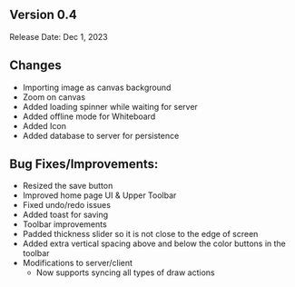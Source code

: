 ## **Version 0.4**

Release Date: Dec 1, 2023

## Changes

- Importing image as canvas background
- Zoom on canvas
- Added loading spinner while waiting for server
- Added offline mode for Whiteboard
- Added Icon
- Added database to server for persistence

## Bug Fixes/Improvements:

- Resized the save button
- Improved home page UI & Upper Toolbar
- Fixed undo/redo issues
- Added toast for saving
- Toolbar improvements
 - Padded thickness slider so it is not close to the edge of screen
 - Added extra vertical spacing above and below the color buttons in the toolbar
- Modifications to server/client
  - Now supports syncing all types of draw actions


 
